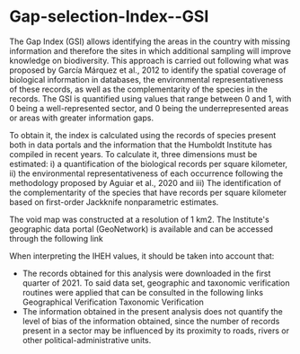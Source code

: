 # Gap-selection-Index--GSI

The Gap Index (GSI) allows identifying the areas in the country with missing information and therefore the sites in which additional sampling will improve knowledge on biodiversity. This approach is carried out following what was proposed by García Márquez et al., 2012 to identify the spatial coverage of biological information in databases, the environmental representativeness of these records, as well as the complementarity of the species in the records. The GSI is quantified using values ​​that range between 0 and 1, with 0 being a well-represented sector, and 0 being the underrepresented areas or areas with greater information gaps.

To obtain it, the index is calculated using the records of species present both in data portals and the information that the Humboldt Institute has compiled in recent years. To calculate it, three dimensions must be estimated: i) a quantification of the biological records per square kilometer, ii) the environmental representativeness of each occurrence following the methodology proposed by Aguiar et al., 2020 and iii) The identification of the complementarity of the species that have records per square kilometer based on first-order Jackknife nonparametric estimates.

The void map was constructed at a resolution of 1 km2. The Institute's geographic data portal (GeoNetwork) is available and can be accessed through the following link

When interpreting the IHEH values, it should be taken into account that:
 - The records obtained for this analysis were downloaded in the first quarter of 2021. To said data set, geographic and taxonomic verification routines were applied that can be consulted in the following links 
    Geographical Verification
    Taxonomic Verification
-  The information obtained in the present analysis does not quantify the level of bias of the information obtained, since the number of records present in a sector may be influenced by its proximity to roads, rivers or other political-administrative units. 
